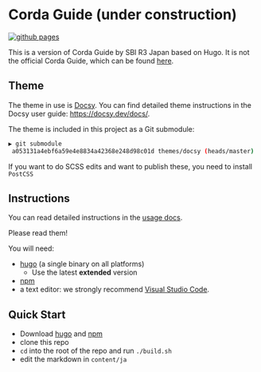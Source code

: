 # Corda Guide (under construction)
[![github pages](https://github.com/sbir3japan/sbir3japan.github.io/actions/workflows/gh-pages.yml/badge.svg)](https://github.com/sbir3japan/sbir3japan.github.io/actions/workflows/gh-pages.yml)

This is a version of Corda Guide by SBI R3 Japan based on Hugo. It is not the official Corda Guide, which can be found [here](https://support.sbir3japan.co.jp/hc/ja).

## Theme

The theme in use is [Docsy](https://example.docsy.dev/).
You can find detailed theme instructions in the Docsy user guide: https://docsy.dev/docs/.

The theme is included in this project as a Git submodule:

```bash
▶ git submodule
 a053131a4ebf6a59e4e8834a42368e248d98c01d themes/docsy (heads/master)
```

If you want to do SCSS edits and want to publish these, you need to install `PostCSS`

## Instructions
You can read detailed instructions in the [usage docs](/usage-docs/README.md).

Please read them!

You will need:

* [hugo](https://github.com/gohugoio/hugo/releases)  (a single binary on all platforms)
    * Use the latest **extended** version
* [npm](https://nodejs.org/en/download/) 
* a text editor: we strongly recommend [Visual Studio Code](https://code.visualstudio.com/).

## Quick Start

* Download [hugo](https://github.com/gohugoio/hugo/releases) and [npm](https://nodejs.org/en/download/)  
* clone this repo
* `cd` into the root of the repo and run `./build.sh`
* edit the markdown in `content/ja`